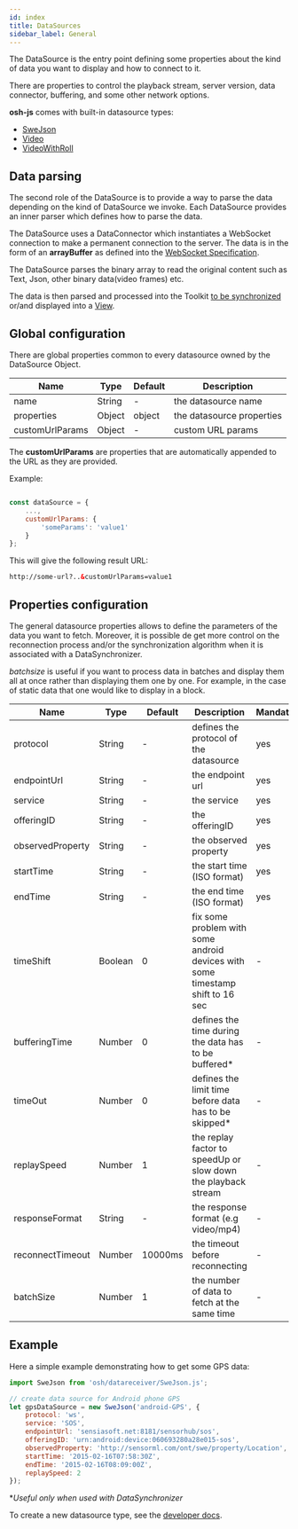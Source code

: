 ```yaml
---
id: index
title: DataSources
sidebar_label: General
---
```


The DataSource is the entry point defining some properties about the kind of data you want to display and how to connect to it.

There are properties to control the playback stream, server version, data connector, buffering, and some other network options.

**osh-js** comes with built-in datasource types:

- [SweJson](swejson.md)
- [Video](video.md)
- [VideoWithRoll](videoroll.md)

## Data parsing

The second role of the DataSource is to provide a way to parse the data depending on the kind of DataSource we invoke.
Each DataSource provides an inner parser which defines how to parse the data.

The DataSource uses a DataConnector which instantiates a WebSocket connection to make a permanent connection to the server.
The data is in the form of an **arrayBuffer** as defined into the [WebSocket Specification](https://html.spec.whatwg.org/multipage/web-sockets.html#network). 

The DataSource parses the binary array to read the original content such as Text, Json, other binary data(video frames) etc.

The data is then parsed and processed into the Toolkit [to be synchronized](../../datasynchronizer/index.md) or/and displayed 
into a [View](../../views/index).

## Global configuration

There are global properties common to every datasource owned by the DataSource Object.

| Name | Type | Default | Description
| ---- | ---- | ------- | -----------
|name|String|-| the datasource name
|properties|Object| object |the datasource properties
|customUrlParams|Object| - | custom URL params 

The **customUrlParams** are properties that are automatically appended to the URL as they are provided.

Example:

```jsx

const dataSource = {
    ...,
    customUrlParams: {
        'someParams': 'value1'
    }   
};
```

This will give the following result URL:

```html
http://some-url?..&customUrlParams=value1
```

## Properties configuration

The general datasource properties allows to define the parameters of the data you want to fetch.
Moreover, it is possible de get more control on the reconnection process and/or the synchronization algorithm when it is 
associated with a DataSynchronizer.

*batchsize* is useful if you want to process data in batches and display them all at once rather than displaying them one by one. For example, in the case of static data that one would like to display in a block.

| Name | Type | Default | Description |  Mandatory 
| ---- | ---- | ------- | --------------- |  ---------
|protocol|String| - | defines the protocol of the datasource | yes 
|endpointUrl|String| - | the endpoint url | yes
|service|String| - | the service | yes
|offeringID|String| - | the offeringID | yes
|observedProperty|String| - | the observed property | yes
|startTime|String| - | the start time (ISO format) | yes
|endTime|String| - | the end time (ISO format) | yes
|timeShift|Boolean|0| fix some problem with some android devices with some timestamp shift to 16 sec | -
|bufferingTime|Number| 0 | defines the time during the data has to be buffered* | -
|timeOut|Number| 0 | defines the limit time before data has to be skipped* | -
|replaySpeed|Number| 1 | the replay factor to speedUp or slow down the playback stream | -
|responseFormat|String| - | the response format (e.g video/mp4) | - 
|reconnectTimeout|Number| 10000ms | the timeout before reconnecting | -
|batchSize|Number| 1 | the number of data to fetch at the same time | -

## Example

Here a simple example demonstrating how to get some GPS data:

```jsx
import SweJson from 'osh/datareceiver/SweJson.js';

// create data source for Android phone GPS
let gpsDataSource = new SweJson('android-GPS', {
	protocol: 'ws',
	service: 'SOS',
	endpointUrl: 'sensiasoft.net:8181/sensorhub/sos',
	offeringID: 'urn:android:device:060693280a28e015-sos',
	observedProperty: 'http://sensorml.com/ont/swe/property/Location',
	startTime: '2015-02-16T07:58:30Z',
	endTime: '2015-02-16T08:09:00Z',
	replaySpeed: 2
});
```
**Useful only when used with DataSynchronizer*

To create a new datasource type, see the [developer docs](../../advanced/developers/datasources.md).
